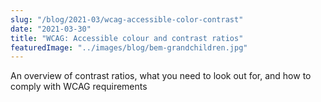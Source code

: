 ```yaml
---
slug: "/blog/2021-03/wcag-accessible-color-contrast"
date: "2021-03-30"
title: "WCAG: Accessible colour and contrast ratios"
featuredImage: "../images/blog/bem-grandchildren.jpg"
---
```


An overview of contrast ratios, what you need to look out for, and how to comply with WCAG requirements
